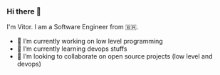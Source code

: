 ### Hi there 👋

I'm Vitor. I am a Software Engineer from 🇧🇷.

- 🔭 I’m currently working on low level programming
- 🌱 I’m currently learning devops stuffs
- 🐧 I’m looking to collaborate on open source projects (low level and devops)
